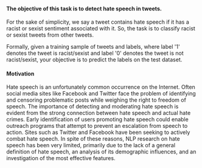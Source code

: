 #### The objective of this task is to detect hate speech in tweets. 

<p>For the sake of simplicity, we say a tweet contains hate speech if it has a racist or sexist sentiment associated with it.
So, the task is to classify racist or sexist tweets from other tweets.</p>

<p>Formally, given a training sample of tweets and labels, where label '1' 
denotes the tweet is racist/sexist and label '0' denotes the tweet is not racist/sexist, 
your objective is to predict the labels on the test dataset.</p>

 

#### Motivation

<p>Hate  speech  is  an  unfortunately  common  occurrence  on  the  Internet.
Often social media sites like Facebook and Twitter face the problem of identifying and censoring  problematic  posts  while weighing the right to freedom of speech.
The  importance  of  detecting  and  moderating hate  speech  is  evident  from  the  strong  connection between hate speech and actual hate crimes.
Early identification of users promoting  hate  speech  could  enable  outreach  programs that attempt to prevent an escalation from speech to action.
Sites such as Twitter and Facebook have been seeking  to  actively  combat  hate  speech. 
In spite of these reasons, NLP research on hate speech has been very limited, primarily due to the lack
 of a general definition of hate speech, an analysis of its demographic influences, and an investigation of the most effective features.</p>